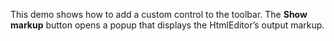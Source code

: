 This demo shows how to&nbsp;add a&nbsp;custom control to&nbsp;the toolbar. The **Show markup** button opens a&nbsp;popup that displays the HtmlEditor&rsquo;s output markup.
<!--split-->